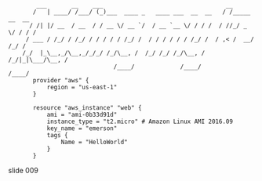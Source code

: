             ___       __    ___                                   __
           /   | ____/ /___/ (_)___  ____ _   ____ ___  __  __   / /_____  __  __
          / /| |/ __  / __  / / __ \/ __ `/  / __ `__ \/ / / /  / //_/ _ \/ / / /
         / ___ / /_/ / /_/ / / / / / /_/ /  / / / / / / /_/ /  / ,< /  __/ /_/ /
        /_/  |_\__,_/\__,_/_/_/ /_/\__, /  /_/ /_/ /_/\__, /  /_/|_|\___/\__, /
                                  /____/             /____/             /____/
           provider "aws" {
               region = "us-east-1"
           }

           resource "aws_instance" "web" {
               ami = "ami-0b33d91d"
               instance_type = "t2.micro" # Amazon Linux AMI 2016.09
               key_name = "emerson"
               tags {
                   Name = "HelloWorld"
               }
           }
















































































slide 009
